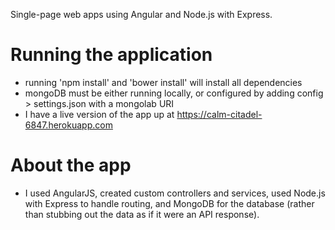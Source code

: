 Single-page web apps using Angular and Node.js with Express.

# Running the application
- running 'npm install' and 'bower install' will install all dependencies
- mongoDB must be either running locally, or configured by adding config > settings.json with a mongolab URI
- I have a live version of the app up at https://calm-citadel-6847.herokuapp.com

# About the app
- I used AngularJS, created custom controllers and services, used Node.js with Express to handle routing, and MongoDB for the database (rather than stubbing out the data as if it were an API response).


